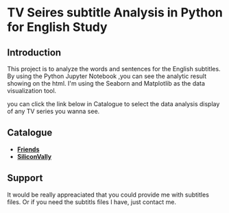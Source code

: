 # TV Seires subtitle Analysis in Python for English Study

## Introduction
This project is to analyze the words and sentences for the English subtitles. By using the Python Jupyter Notebook ,you can see the analytic result showing on the html. I'm using the Seaborn and Matplotlib as the data visualization tool.

you can click the link below in Catalogue to select the data analysis display of any TV series you wanna see. 
## Catalogue

- [ **Friends**](Friends/data_display.ipynb)
- [ **SiliconVally**](SiliconValley/data_display.ipynb)

## Support

It would be really appreaciated that you could provide me with subtitles files. Or if you need the subtitls files I have, just contact me.
